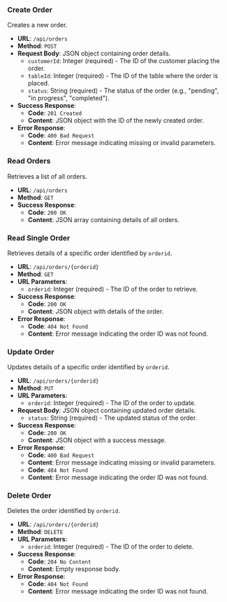 
### Create Order
Creates a new order.

- **URL**: `/api/orders`
- **Method**: `POST`
- **Request Body**: JSON object containing order details.
  - `customerId`: Integer (required) - The ID of the customer placing the order.
  - `tableId`: Integer (required) - The ID of the table where the order is placed.
  - `status`: String (required) - The status of the order (e.g., "pending", "in progress", "completed").
- **Success Response**:
  - **Code**: `201 Created`
  - **Content**: JSON object with the ID of the newly created order.
- **Error Response**:
  - **Code**: `400 Bad Request`
  - **Content**: Error message indicating missing or invalid parameters.

### Read Orders
Retrieves a list of all orders.

- **URL**: `/api/orders`
- **Method**: `GET`
- **Success Response**:
  - **Code**: `200 OK`
  - **Content**: JSON array containing details of all orders.

### Read Single Order
Retrieves details of a specific order identified by `orderid`.

- **URL**: `/api/orders/{orderid}`
- **Method**: `GET`
- **URL Parameters**:
  - `orderid`: Integer (required) - The ID of the order to retrieve.
- **Success Response**:
  - **Code**: `200 OK`
  - **Content**: JSON object with details of the order.
- **Error Response**:
  - **Code**: `404 Not Found`
  - **Content**: Error message indicating the order ID was not found.

### Update Order
Updates details of a specific order identified by `orderid`.

- **URL**: `/api/orders/{orderid}`
- **Method**: `PUT`
- **URL Parameters**:
  - `orderid`: Integer (required) - The ID of the order to update.
- **Request Body**: JSON object containing updated order details.
  - `status`: String (required) - The updated status of the order.
- **Success Response**:
  - **Code**: `200 OK`
  - **Content**: JSON object with a success message.
- **Error Response**:
  - **Code**: `400 Bad Request`
  - **Content**: Error message indicating missing or invalid parameters.
  - **Code**: `404 Not Found`
  - **Content**: Error message indicating the order ID was not found.

### Delete Order
Deletes the order identified by `orderid`.

- **URL**: `/api/orders/{orderid}`
- **Method**: `DELETE`
- **URL Parameters**:
  - `orderid`: Integer (required) - The ID of the order to delete.
- **Success Response**:
  - **Code**: `204 No Content`
  - **Content**: Empty response body.
- **Error Response**:
  - **Code**: `404 Not Found`
  - **Content**: Error message indicating the order ID was not found.